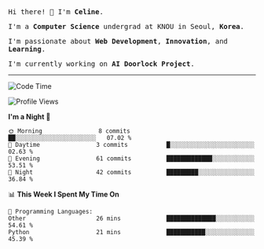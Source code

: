 <p><samp>Hi there! 👋 I'm <b>Celine</b>.</samp></p>
<p><samp>I'm a <b>Computer Science</b> undergrad at KNOU in Seoul, <b>Korea</b>.</samp></p>
<p><samp>I'm passionate about <b>Web Development</b>, <b>Innovation</b>, and <b>Learning</b>.</samp></p>
<p><samp>I'm currently working on <b>AI Doorlock Project</b>.</samp></p>
<hr>

<!--START_SECTION:celine-->
![Code Time](http://img.shields.io/badge/Code%20Time-26%20hrs%2025%20mins-blue)

![Profile Views](http://img.shields.io/badge/Profile%20Views-2-blue)

**I'm a Night 🦉** 

```text
🌞 Morning                8 commits           ██░░░░░░░░░░░░░░░░░░░░░░░   07.02 % 
🌆 Daytime                3 commits           █░░░░░░░░░░░░░░░░░░░░░░░░   02.63 % 
🌃 Evening                61 commits          █████████████░░░░░░░░░░░░   53.51 % 
🌙 Night                  42 commits          █████████░░░░░░░░░░░░░░░░   36.84 % 
```


📊 **This Week I Spent My Time On** 

```text
💬 Programming Languages: 
Other                    26 mins             ██████████████░░░░░░░░░░░   54.61 % 
Python                   21 mins             ███████████░░░░░░░░░░░░░░   45.39 % 
```


<!--END_SECTION:celine-->
